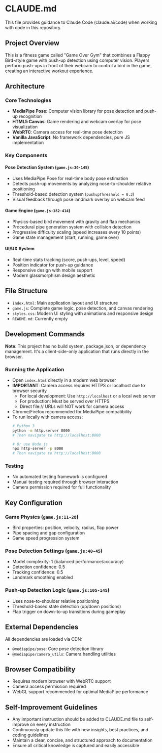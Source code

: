 # CLAUDE.md

This file provides guidance to Claude Code (claude.ai/code) when working with code in this repository.

## Project Overview

This is a fitness game called "Game Over Gym" that combines a Flappy Bird-style game with push-up detection using computer vision. Players perform push-ups in front of their webcam to control a bird in the game, creating an interactive workout experience.

## Architecture

### Core Technologies
- **MediaPipe Pose**: Computer vision library for pose detection and push-up recognition
- **HTML5 Canvas**: Game rendering and webcam overlay for pose visualization
- **WebRTC**: Camera access for real-time pose detection
- **Vanilla JavaScript**: No framework dependencies, pure JS implementation

### Key Components

#### Pose Detection System (`game.js:30-145`)
- Uses MediaPipe Pose for real-time body pose estimation
- Detects push-up movements by analyzing nose-to-shoulder relative positioning
- Threshold-based detection system (`pushupThreshold = 0.3`)
- Visual feedback through pose landmark overlay on webcam feed

#### Game Engine (`game.js:182-414`)
- Physics-based bird movement with gravity and flap mechanics
- Procedural pipe generation system with collision detection
- Progressive difficulty scaling (speed increases every 10 points)
- Game state management (start, running, game over)

#### UI/UX System
- Real-time stats tracking (score, push-ups, level, speed)
- Position indicator for push-up guidance
- Responsive design with mobile support
- Modern glassmorphism design aesthetic

## File Structure

- `index.html`: Main application layout and UI structure
- `game.js`: Complete game logic, pose detection, and canvas rendering
- `styles.css`: Modern UI styling with animations and responsive design
- `README.md`: Currently empty

## Development Commands

**Note**: This project has no build system, package.json, or dependency management. It's a client-side-only application that runs directly in the browser.

### Running the Application
- Open `index.html` directly in a modern web browser
- **IMPORTANT**: Camera access requires HTTPS or localhost due to browser security
  - For local development: Use `http://localhost` or a local web server
  - For production: Must be served over HTTPS
  - Direct file:// URLs will NOT work for camera access
- Chrome/Firefox recommended for MediaPipe compatibility
- To run locally with camera access:
  ```bash
  # Python 3
  python -m http.server 8000
  # Then navigate to http://localhost:8000
  
  # Or use Node.js
  npx http-server -p 8000
  # Then navigate to http://localhost:8000
  ```

### Testing
- No automated testing framework is configured
- Manual testing required through browser interaction
- Camera permission required for full functionality

## Key Configuration

### Game Physics (`game.js:11-28`)
- Bird properties: position, velocity, radius, flap power
- Pipe spacing and gap configuration
- Game speed progression system

### Pose Detection Settings (`game.js:40-45`)
- Model complexity: 1 (balanced performance/accuracy)
- Detection confidence: 0.5
- Tracking confidence: 0.5
- Landmark smoothing enabled

### Push-up Detection Logic (`game.js:105-145`)
- Uses nose-to-shoulder relative positioning
- Threshold-based state detection (up/down positions)
- Flap trigger on down-to-up transitions during gameplay

## External Dependencies

All dependencies are loaded via CDN:
- `@mediapipe/pose`: Core pose detection library
- `@mediapipe/camera_utils`: Camera handling utilities

## Browser Compatibility

- Requires modern browser with WebRTC support
- Camera access permission required
- WebGL support recommended for optimal MediaPipe performance

## Self-Improvement Guidelines

- Any important instruction should be added to CLAUDE.md file to self-improve on every instruction
- Continuously update this file with new insights, best practices, and coding guidelines
- Maintain a clear, concise, and structured approach to documentation
- Ensure all critical knowledge is captured and easily accessible